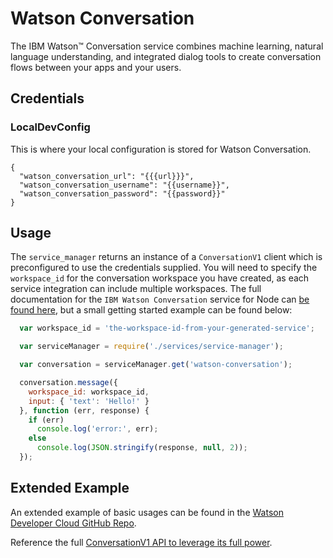 # Watson Conversation

The IBM Watson™ Conversation service combines machine learning, natural language understanding, and integrated dialog tools to create conversation flows between your apps and your users.

##  Credentials

###  LocalDevConfig

This is where your local configuration is stored for Watson Conversation.
```
{
  "watson_conversation_url": "{{{url}}}",
  "watson_conversation_username": "{{username}}",
  "watson_conversation_password": "{{password}}"
}
```

## Usage

The `service_manager` returns an instance of a `ConversationV1` client which is preconfigured to use the credentials supplied. You will need to specify the `workspace_id` for the conversation workspace you have created, as each service integration can include multiple workspaces. The full documentation for the `IBM Watson Conversation` service for Node can [be found here](https://www.ibm.com/watson/developercloud/conversation/api/v1/?node),
but a small getting started example can be found below:

```javascript
  var workspace_id = 'the-workspace-id-from-your-generated-service';

  var serviceManager = require('./services/service-manager');

  var conversation = serviceManager.get('watson-conversation');

  conversation.message({
    workspace_id: workspace_id,
    input: { 'text': 'Hello!' }
  }, function (err, response) {
    if (err)
      console.log('error:', err);
    else
      console.log(JSON.stringify(response, null, 2));
  });
```

## Extended Example

An extended example of basic usages can be found in the [Watson Developer Cloud GitHub Repo](https://github.com/watson-developer-cloud/node-sdk/blob/master/examples/conversation.v1.js).

Reference the full [ConversationV1 API to leverage its full power](https://www.ibm.com/watson/developercloud/conversation/api/v1/?node).
